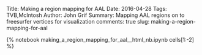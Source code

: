 Title: Making a region mapping for AAL
Date: 2016-04-28
Tags: TVB,McIntosh
Author: John Grif
Summary: Mapping AAL regions on to freesurfer vertices for visualization
comments: true
slug: making-a-region-mapping-for-aal

{% notebook making_a_region_mapping_for_aal__html_nb.ipynb cells[1:-2] %}
